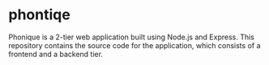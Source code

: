 # phontiqe
Phonique is a 2-tier web application built using Node.js and Express. This repository contains the source code for the application, which consists of a frontend and a backend tier.
